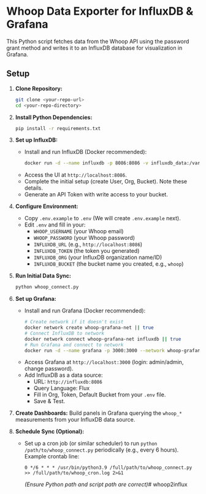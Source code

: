 # Whoop Data Exporter for InfluxDB & Grafana

This Python script fetches data from the Whoop API using the password grant method and writes it to an InfluxDB database for visualization in Grafana.

## Setup

1.  **Clone Repository:**
    ```bash
    git clone <your-repo-url>
    cd <your-repo-directory>
    ```

2.  **Install Python Dependencies:**
    ```bash
    pip install -r requirements.txt
    ```

3.  **Set up InfluxDB:**
    *   Install and run InfluxDB (Docker recommended):
        ```bash
        docker run -d --name influxdb -p 8086:8086 -v influxdb_data:/var/lib/influxdb2 influxdb:2.7
        ```
    *   Access the UI at `http://localhost:8086`.
    *   Complete the initial setup (create User, Org, Bucket). Note these details.
    *   Generate an API Token with write access to your bucket.

4.  **Configure Environment:**
    *   Copy `.env.example` to `.env` (We will create `.env.example` next).
    *   Edit `.env` and fill in your:
        *   `WHOOP_USERNAME` (your Whoop email)
        *   `WHOOP_PASSWORD` (your Whoop password)
        *   `INFLUXDB_URL` (e.g., `http://localhost:8086`)
        *   `INFLUXDB_TOKEN` (the token you generated)
        *   `INFLUXDB_ORG` (your InfluxDB organization name/ID)
        *   `INFLUXDB_BUCKET` (the bucket name you created, e.g., `whoop`)

5.  **Run Initial Data Sync:**
    ```bash
    python whoop_connect.py
    ```

6.  **Set up Grafana:**
    *   Install and run Grafana (Docker recommended):
        ```bash
        # Create network if it doesn't exist
        docker network create whoop-grafana-net || true
        # Connect InfluxDB to network
        docker network connect whoop-grafana-net influxdb || true
        # Run Grafana and connect to network
        docker run -d --name grafana -p 3000:3000 --network whoop-grafana-net -v grafana_data:/var/lib/grafana grafana/grafana-oss:latest
        ```
    *   Access Grafana at `http://localhost:3000` (login: admin/admin, change password).
    *   Add InfluxDB as a data source:
        *   URL: `http://influxdb:8086`
        *   Query Language: Flux
        *   Fill in Org, Token, Default Bucket from your `.env` file.
        *   Save & Test.

7.  **Create Dashboards:** Build panels in Grafana querying the `whoop_*` measurements from your InfluxDB data source.

8.  **Schedule Sync (Optional):**
    *   Set up a cron job (or similar scheduler) to run `python /path/to/whoop_connect.py` periodically (e.g., every 6 hours). Example crontab line:
        ```crontab
        0 */6 * * * /usr/bin/python3.9 /full/path/to/whoop_connect.py >> /full/path/to/whoop_cron.log 2>&1
        ```
        *(Ensure Python path and script path are correct)*# whoop2influx
